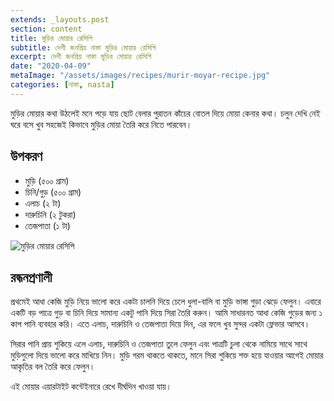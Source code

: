```yaml
---
extends: _layouts.post
section: content
title: মুড়ির মোয়ার রেসিপি
subtitle: দেশী জনপ্রিয় নাস্তা মুড়ির মোয়ার রেসিপি
excerpt: দেশী জনপ্রিয় নাস্তা মুড়ির মোয়ার রেসিপি
date: "2020-04-09"
metaImage: "/assets/images/recipes/murir-moyar-recipe.jpg"
categories: [নাস্তা, nasta]
---
```


মুড়ির মোয়ার কথা উঠলেই মনে পড়ে যায় ছোট বেলার পুরাতন কাঁচের বোতল দিয়ে মোয়া কেনার কথা। চলুন দেখি নেই
ঘরে বসে খুব সহজেই কিভাবে মুড়ির মোয়া তৈরি করে নিতে পারবেন।

## উপকরণ

- মুড়ি (৫০০ গ্রাম)
- চিনি/গুড় (৫০০ গ্রাম)
- এলাচ (২ টা)
- দারুচিনি (২ টুকরা)
- তেজপাতা (১ টা)

![মুড়ির মোয়ার রেসিপি](/assets/images/recipes/murir-moyar-recipe.jpg)

## রন্ধনপ্রণালী

প্রথমেই আধা কেজি মুড়ি নিয়ে ভালো করে একটা চালনি দিয়ে চেলে ধুলা-বালি বা মুড়ি ভাঙ্গা গুড়া ঝেড়ে ফেলুন। এবারে
একটি বড় পাত্রে গুড় বা চিনি দিয়ে সামান্য একটু পানি দিয়ে সিরা তৈরি করুন। আমি সাধারনত আধা কেজি গুড়ের জন্য
১ কাপ পানি ব্যবহার করি। এতে এলাচ, দারুচিনি ও তেজপাতা দিয়ে দিন, এর ফলে খুব সুন্দর একটা ফ্লেভার আসবে।

সিরার পানি প্রায় শুকিয়ে এলে এলাচ, দারুচিনি ও তেজপাতা তুলে ফেলুন এবং পাত্রটি চুলা থেকে নামিয়ে সাথে সাথে
মুড়িগুলো দিয়ে ভালো করে মাখিয়ে নিন। মুড়ি গরম থাকতে থাকতে, মানে সিরা শুকিয়ে শক্ত হয়ে যাওয়ার আগেই মোয়ার
আকৃতির বল তৈরি করে ফেলুন।

এই মোয়ার এয়ারটাইট কন্টেইনারে রেখে দীর্ঘদিন খাওয়া যায়।
